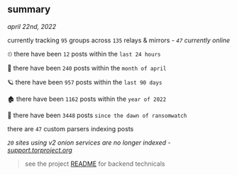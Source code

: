 
## summary
_april 22nd, 2022_

currently tracking `95` groups across `135` relays & mirrors - _`47` currently online_

⏲ there have been `12` posts within the `last 24 hours`

🦈 there have been `240` posts within the `month of april`

🪐 there have been `957` posts within the `last 90 days`

🏚 there have been `1162` posts within the `year of 2022`

🦕 there have been `3448` posts `since the dawn of ransomwatch`

there are `47` custom parsers indexing posts

_`20` sites using v2 onion services are no longer indexed - [support.torproject.org](https://support.torproject.org/onionservices/v2-deprecation/)_

> see the project [README](https://github.com/thetanz/ransomwatch#ransomwatch--) for backend technicals
